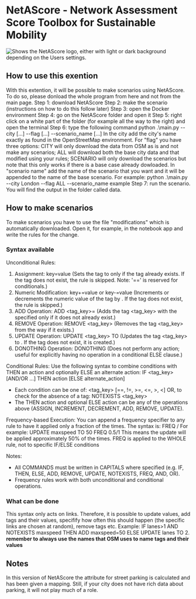 # NetAScore - Network Assessment Score Toolbox for Sustainable Mobility

<picture>
  <source media="(prefers-color-scheme: dark)" srcset="https://github.com/plus-mobilitylab/netascore/assets/82904077/762dc210-1ca5-4ead-8aeb-522e974a93fe">
  <source media="(prefers-color-scheme: light)" srcset="https://github.com/plus-mobilitylab/netascore/assets/82904077/240d09f8-a728-41ec-b0e7-8bba8fac4d38">
  <img alt="Shows the NetAScore logo, either with light or dark background depending on the Users settings." src="https://github.com/plus-mobilitylab/netascore/assets/82904077/240d09f8-a728-41ec-b0e7-8bba8fac4d38">
</picture>

## How to use this exention
With this extention, it will be possible to make scenarios using NetAScore. To do so, please donload the whole program from here and not from the main page. 
Step 1: download NetAScore
Step 2: make the scenario (instructions on how to do this follow later)
Step 3: open the Docker environment
Step 4: go on the NetAScore folder and open it
Step 5: right click on a white part of the folder (for example all the way to the right) and open the terminal
Step 6: type the following command python .\main.py --city [...] --flag [...] --scenario_name [...]
In the city add the city's name exactly as found in the OpenStreetMap environment. For "flag" you have three options: CITY will only download the data from OSM as is and not make any scenarios; ALL will download both the base city data and that modified using your rules; SCENARIO will only download the scenarios but note that this only works if there is a base case already dowloaded. In "scenario name" add the name of the scenario that you want and it will be appended to the name of the base scenario. For example: python .\main.py --city London --flag ALL --scenario_name example
Step 7: run the scenario. You will find the output in the folder called data. 

## How to make scenarios
To make scenarios you have to use the file "modifications" which is automatically downloaded. Open it, for example, in the notebook app and write the rules for the change. 
### Syntax available
Unconditional Rules:
  1. Assignment:
       key=value
     (Sets the tag <key> to <value> only if the tag already exists. If the tag does not exist, the rule is skipped.
      Note: '==' is reserved for conditionals.)
  2. Numeric Modification:
       key+=value   or   key-=value
     (Increments or decrements the numeric value of the tag <key> by <value>. If the tag does not exist, the rule is skipped.)
  3. ADD Operation:
       ADD <tag_key>=<value>
     (Adds the tag <tag_key> with the specified <value> only if it does not already exist.)
  4. REMOVE Operation:
       REMOVE <tag_key>
     (Removes the tag <tag_key> from the way if it exists.)
  5. UPDATE Operation:
       UPDATE <tag_key> TO <value>
     (Updates the tag <tag_key> to <value>. If the tag does not exist, it is created.)
  6. DONOTHING Operation:
       DONOTHING
     (Does not perform any action; useful for explicitly having no operation in a conditional ELSE clause.)

 
Conditional Rules:
  Use the following syntax to combine conditions with THEN an action and optionally ELSE an alternate action:
       IF <tag_key> [AND/OR <tag> ...] THEN action [ELSE alternate_action]
  - Each condition can be one of:
         <tag_key> [==, !=, >=, <=, >, <] <value>
     OR, to check for the absence of a tag:
         NOTEXISTS <tag_key>
  - The THEN action and optional ELSE action can be any of the operations above (ASSIGN, INCREMENT, DECREMENT, ADD, REMOVE, UPDATE).
 
Frequency-based Execution:
  You can append a frequency specifier to any rule to have it applied only a fraction of the times.
  The syntax is:
       FREQ <numerator>/<denom>
  For example:
       UPDATE maxspeed TO 50 FREQ 0.5/1
  This means the update will be applied approximately 50% of the times. FREQ is applied to the WHOLE rule, not to specific IF/ELSE conditions
 
Notes:
 - All COMMANDS must be written in CAPITALS where specified (e.g. IF, THEN, ELSE, ADD, REMOVE, UPDATE, NOTEXISTS, FREQ, AND, OR).
 - Frequency rules work with both unconditional and conditional operations.

### What can be done
This syntax only acts on links. Therefore, it is possible to update values, add tags and their values, specifify how often this should happen (the specific links are chosen at random), remove tags etc.   Example: IF lanes>1 AND NOTEXISTS maxspeed THEN ADD maxspeed=50 ELSE UPDATE lanes TO 2.
**remember to always use the names that OSM uses to name tags and their values**

## Notes
In this version of NetAScore the attribute for street parking is calculated and has been given a mapping. Still, if your city does not have rich data about parking, it will not play much of a role. 
